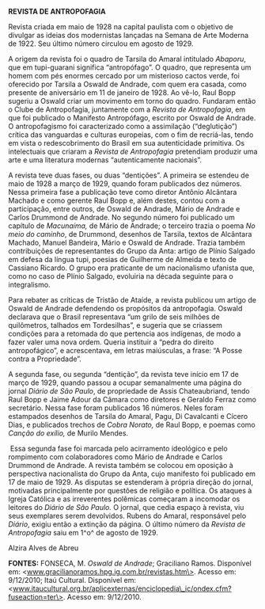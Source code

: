 **REVISTA DE ANTROPOFAGIA**

Revista criada em maio de 1928 na capital paulista com o objetivo de
divulgar as ideias dos modernistas lançadas na Semana de Arte Moderna de
1922. Seu último número circulou em agosto de 1929.

A origem da revista foi o quadro de Tarsila do Amaral intitulado
*Abaporu*, que em tupi-guarani significa “antropófago”. O quadro, que
representa um homem com pés enormes cercado por um misterioso cactos
verde, foi oferecido por Tarsila a Oswald de Andrade, com quem era
casada, como presente de aniversário em 11 de janeiro de 1928. Ao vê-lo,
Raul Bopp sugeriu a Oswald criar um movimento em torno do quadro.
Fundaram então o Clube de Antropofagia, juntamente com a *Revista de
Antropofagia*, em que foi publicado o Manifesto Antropófago, escrito por
Oswald de Andrade. O antropofagismo foi caracterizado como a assimilação
(“deglutição”) crítica das vanguardas e culturas europeias, com o fim de
recriá-las, tendo em vista o redescobrimento do Brasil em sua
autenticidade primitiva. Os intelectuais que criaram a *Revista de
Antropofagia* pretendiam produzir uma arte e uma literatura modernas
“autenticamente nacionais”.

A revista teve duas fases, ou duas “dentições”. A primeira se estendeu
de maio de 1928 a março de 1929, quando foram publicados dez números.
Nessa primeira fase a publicação teve como diretor Antônio Alcântara
Machado e como gerente Raul Bopp e, além destes, contou com a
participação, entre outros, de Oswald de Andrade, Mário de Andrade e
Carlos Drummond de Andrade. No segundo número foi publicado um capítulo
de *Macunaíma,* de Mário de Andrade; o terceiro trazia o poema *No meio
do caminho*, de Drummond, desenhos de Tarsila, textos de Alcântara
Machado, Manuel Bandeira, Mário e Oswald de Andrade. Trazia também
contribuições de representantes do Grupo da Anta: artigo de Plínio
Salgado em defesa da língua tupi, poesias de Guilherme de Almeida e
texto de Cassiano Ricardo. O grupo era praticante de um nacionalismo
ufanista que, como no caso de Plínio Salgado, evoluiria na década
seguinte para o integralismo.

Para rebater as críticas de Tristão de Ataíde, a revista publicou um
artigo de Oswald de Andrade defendendo os propósitos da antropofagia.
Oswald declarava que o Brasil representava “um grilo de seis milhões de
quilômetros, talhados em Tordesilhas”, e sugeria que se criassem
condições para a retomada do que pertencia aos indígenas, de modo a
fazer valer uma nova ordem. Queria instituir a “pedra do direito
antropofágico”, e acrescentava, em letras maiúsculas, a frase: “A Posse
contra a Propriedade”.

A segunda fase, ou segunda “dentição”, da revista teve início em 17 de
março de 1929, quando passou a ocupar semanalmente uma página do jornal
*Diário de São Paulo*, de propriedade de Assis Chateaubriand, tendo Raul
Bopp e Jaime Adour da Câmara como diretores e Geraldo Ferraz como
secretário. Nessa fase foram publicados 16 números. Neles foram
estampados desenhos de Tarsila do Amaral, Pagu, Di Cavalcanti e Cícero
Dias, e publicados trechos de *Cobra Norato,* de Raul Bopp, e poemas
como *Canção do exílio,* de Murilo Mendes.

 Essa segunda fase foi marcada pelo acirramento ideológico e pelo
rompimento com colaboradores como Mário de Andrade e Carlos Drummond de
Andrade. A revista também se colocou em oposição à perspectiva
nacionalista do Grupo da Anta, cujo manifesto foi publicado em 17 de
maio de 1929. As disputas se estenderam à própria direção do jornal,
motivadas principalmente por questões de religião e política. Os ataques
à Igreja Católica e as irreverentes polêmicas começaram a incomodar os
leitores do *Diário de São Paulo.* O jornal, que cedia espaço à revista,
viu seus exemplares serem devolvidos. Rubens do Amaral, responsável pelo
*Diário*, exigiu então a extinção da página. O último número da *Revista
de Antropofagia* saiu em 1^o^ de agosto de 1929.

Alzira Alves de Abreu

**FONTES:** FONSECA, M. *Oswald de Andrade*; Graciliano Ramos.
Disponível em: \<www.gracilianoramos.hpg.ig.com.br/revistas.htm\>.
Acesso em: 9/12/2010; Itaú Cultural. Disponível em:
\<www.itaucultural.org.br/aplicexternas/enciclopedia\_ic/ondex.cfm?fuseaction=ter\>.
Acesso em: 9/12/2010.
